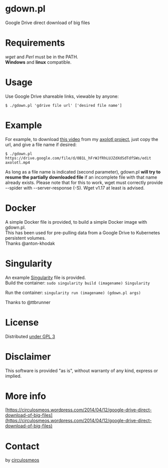 gdown.pl
========

Google Drive direct download of big files

Requirements
============

*wget* and *Perl* must be in the PATH.   
**Windows** and **linux** compatible.

Usage
=====

Use Google Drive shareable links, viewable by anyone:   

    $ ./gdown.pl 'gdrive file url' ['desired file name']   

Example
=======

For example, to download [this video](https://drive.google.com/file/d/0B1L_hFrWJfRhLUJZdXdSdTdfSWs/edit) from my [axolotl project](https://circulosmeos.wordpress.com/2015/03/04/axolotl-a-simple-plain-text-documentation-system/), just copy the url, and give a file name if desired:

    $ ./gdown.pl https://drive.google.com/file/d/0B1L_hFrWJfRhLUJZdXdSdTdfSWs/edit axolotl.mp4   

As long as a file name is indicated (second parameter), gdown.pl **will try to resume the partially downloaded file** if an incomplete file with that name already exists. Please note that for this to work, wget must correctly provide --spider with --server-response (-S). Wget v1.17 at least is advised.

Docker
======

A simple Docker file is provided, to build a simple Docker image with gdown.pl.    
This has been used for pre-pulling data from a Google Drive to Kubernetes persistent volumes.    
Thanks @anton-khodak

Singularity
===========

An example [Singularity](https://sylabs.io/guides/3.2/user-guide/quick_start.html) file is provided.    
Build the container:
`sudo singularity build (imagename) Singularity`

Run the container:
`singularity run (imagename) (gdown.pl args)`

Thanks to @ttbrunner

License
=======

Distributed [under GPL 3](http://www.gnu.org/licenses/gpl-3.0.html)

Disclaimer
==========

This software is provided "as is", without warranty of any kind, express or implied.

More info
=========

[https://circulosmeos.wordpress.com/2014/04/12/google-drive-direct-download-of-big-files](https://circulosmeos.wordpress.com/2014/04/12/google-drive-direct-download-of-big-files)

Contact
=======

by [circulosmeos](loopidle@gmail.com)   
